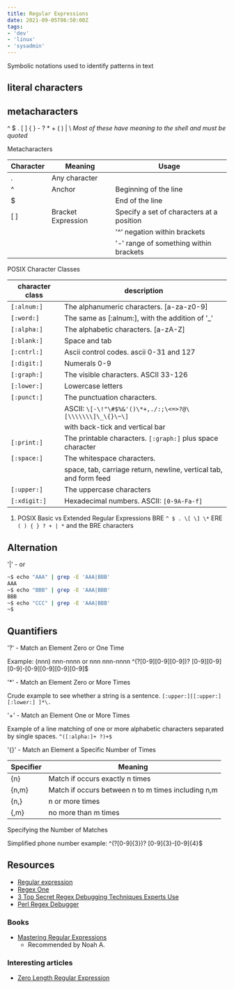 ```yaml
---
title: Regular Expressions
date: 2021-09-05T06:50:00Z
tags:
- 'dev'
- 'linux'
- 'sysadmin'
---
```


Symbolic notations used to identify patterns in text

## literal characters

## metacharacters

^ $ . \[ \] { } - ? \* + ( ) | \\ *Most of these have meaning to the
shell and must be quoted*

Metacharacters

| **Character** | **Meaning**        | **Usage**                                 |
| ------------- | ------------------ | ----------------------------------------- |
| .             | Any character      |                                           |
| ^             | Anchor             | Beginning of the line                     |
| $             |                    | End of the line                           |
| \[ \]         | Bracket Expression | Specify a set of characters at a position |
|               |                    | '^' negation within brackets              |
|               |                    | '-' range of something within brackets    |

POSIX Character Classes

| **character class** | **description**                                                   |
|---------------------|-------------------------------------------------------------------|
| `[:alnum:]`         | The alphanumeric characters. \[a-za-z0-9\]                        |
| `[:word:]`          | The same as \[:alnum:\], with the addition of '\_'                |
| `[:alpha:]`         | The alphabetic characters. \[a-zA-Z\]                             |
| `[:blank:]`         | Space and tab                                                     |
| `[:cntrl:]`         | Ascii control codes. ascii 0-31 and 127                           |
| `[:digit:]`         | Numerals 0-9                                                      |
| `[:graph:]`         | The visible characters. ASCII 33-126                              |
| `[:lower:]`         | Lowercase letters                                                 |
| `[:punct:]`         | The punctuation characters.                                       |
|                     | ASCII: `\[-\!"\#$%&'()\*+,./:;\<=>?@\[\\\\\\\]\_\{}\~\]`          |
|                     | with back-tick and vertical bar                                   |
| `[:print:]`         | The printable characters. `[:graph:]` plus space character        |
| `[:space:]`         | The whitespace characters.                                        |
|                     | space, tab, carriage return, newline, vertical tab, and form feed |
| `[:upper:]`         | The uppercase characters                                          |
| `[:xdigit:]`        | Hexadecimal numbers. ASCII: `[0-9A-Fa-f]`                         |


1. POSIX Basic vs Extended Regular Expressions
   BRE `^ $ . \[ \] \*` ERE `( ) { } ? + | *` and the BRE characters

## Alternation

'|' - or

```bash
~$ echo "AAA" | grep -E 'AAA|BBB'
AAA
~$ echo "BBB" | grep -E 'AAA|BBB'
BBB
~$ echo "CCC" | grep -E 'AAA|BBB'
~$
```

## Quantifiers

'?' - Match an Element Zero or One Time

Example: (nnn) nnn-nnnn or nnn nnn-nnnn ^\(?[0-9][0-9][0-9]\)?
\[0-9\]\[0-9\]\[0-9\]-\[0-9\]\[0-9\]\[0-9\]\[0-9\]$

'\*' - Match an Element Zero or More Times

Crude example to see whether a string is a sentence.
`[:upper:][[:upper:][:lower:] ]*\.`

'+' - Match an Element One or More Times

Example of a line matching of one or more alphabetic characters
separated by single spaces. `^([:alpha:]+ ?)+$`

'{}' - Match an Element a Specific Number of Times

| **Specifier** | **Meaning**                                        |
| ------------- | -------------------------------------------------- |
| {n}           | Match if occurs exactly n times                    |
| {n,m}         | Match if occurs between n to m times including n,m |
| {n,}          | n or more times                                    |
| {,m}          | no more than m times                               |

Specifying the Number of Matches

Simplified phone number example: ^\(?[0-9]{3}\)? \[0-9\]{3}-\[0-9\]{4}$

## Resources

* [Regular expression](https://en.wikipedia.org/wiki/Regular_expression)
* [Regex One](https://regexone.com/)
* [3 Top Secret Regex Debugging Techniques Experts Use](https://youtu.be/dL2PDkU-rOw)
* [Perl Regex Debugger](https://metacpan.org/pod/Regexp::Debugger)

### Books

* [Mastering Regular Expressions](https://www.amazon.com/Mastering-Regular-Expressions-Understand-Productive-ebook/dp/B007I8S1X0/ref=sr_1_1?crid=T82AM1SS4ARZ&keywords=mastering+regular+expressions&qid=1648731362&s=digital-text&sprefix=mastering+regular+expressions%2Cdigital-text%2C79&sr=1-1)
  + Recommended by Noah A.

### Interesting articles

* [Zero Length Regular Expression](https://susam.in/maze/zero-length-regular-expression.html)
